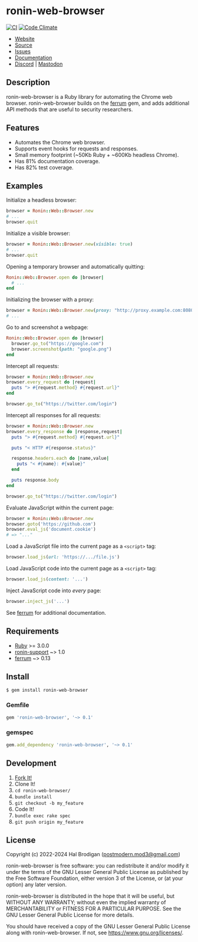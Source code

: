 # ronin-web-browser

[![CI](https://github.com/ronin-rb/ronin-web-browser/actions/workflows/ruby.yml/badge.svg)](https://github.com/ronin-rb/ronin-web-browser/actions/workflows/ruby.yml)
[![Code Climate](https://codeclimate.com/github/ronin-rb/ronin-web-browser.svg)](https://codeclimate.com/github/ronin-rb/ronin-web-browser)

* [Website](https://ronin-rb.dev/)
* [Source](https://github.com/ronin-rb/ronin-web-browser)
* [Issues](https://github.com/ronin-rb/ronin-web-browser/issues)
* [Documentation](https://ronin-rb.dev/docs/ronin-web-browser/frames)
* [Discord](https://discord.gg/6WAb3PsVX9) |
  [Mastodon](https://infosec.exchange/@ronin_rb)

## Description

ronin-web-browser is a Ruby library for automating the Chrome web browser.
ronin-web-browser builds on the [ferrum] gem, and adds additional API methods
that are useful to security researchers.

## Features

* Automates the Chrome web browser.
* Supports event hooks for requests and responses.
* Small memory footprint (~50Kb Ruby + ~600Kb headless Chrome).
* Has 81% documentation coverage.
* Has 82% test coverage.

## Examples

Initialize a headless browser:

```ruby
browser = Ronin::Web::Browser.new
# ...
browser.quit
```

Initialize a visible browser:

```ruby
browser = Ronin::Web::Browser.new(visible: true)
# ...
browser.quit
```

Opening a temporary browser and automatically quitting:

```ruby
Ronin::Web::Browser.open do |browser|
  # ...
end
```

Initializing the browser with a proxy:

```ruby
browser = Ronin::Web::Browser.new(proxy: "http://proxy.example.com:8080")
# ...
```

Go to and screenshot a webpage:

```ruby
Ronin::Web::Browser.open do |browser|
  browser.go_to("https://google.com")
  browser.screenshot(path: "google.png")
end
```

Intercept all requests:

```ruby
browser = Ronin::Web::Browser.new
browser.every_request do |request|
  puts "> #{request.method} #{request.url}"
end

browser.go_to("https://twitter.com/login")
```

Intercept all responses for all requests:

```ruby
browser = Ronin::Web::Browser.new
browser.every_response do |response,request|
  puts "> #{request.method} #{request.url}"

  puts "< HTTP #{response.status}"

  response.headers.each do |name,value|
    puts "< #{name}: #{value}"
  end

  puts response.body
end

browser.go_to("https://twitter.com/login")
```

Evaluate JavaScript within the current page:

```ruby
browser = Ronin::Web::Browser.new
browser.goto('https://github.com')
browser.eval_js('document.cookie')
# => "..."
```

Load a JavaScript file into the current page as a `<script>` tag:

```ruby
browser.load_js(url: 'https://.../file.js')
```

Load JavaScript code into the current page as a `<script>` tag:

```ruby
browser.load_js(content: '...')
```

Inject JavaScript code into *every* page:

```ruby
browser.inject_js('...')
```

See [ferrum] for additional documentation.

## Requirements

* [Ruby] >= 3.0.0
* [ronin-support] ~> 1.0
* [ferrum] ~> 0.13

## Install

```shell
$ gem install ronin-web-browser
```

### Gemfile

```ruby
gem 'ronin-web-browser', '~> 0.1'
```

### gemspec

```ruby
gem.add_dependency 'ronin-web-browser', '~> 0.1'
```

## Development

1. [Fork It!](https://github.com/ronin-rb/ronin-web-browser/fork)
2. Clone It!
3. `cd ronin-web-browser/`
4. `bundle install`
5. `git checkout -b my_feature`
6. Code It!
7. `bundle exec rake spec`
8. `git push origin my_feature`

## License

Copyright (c) 2022-2024 Hal Brodigan (postmodern.mod3@gmail.com)

ronin-web-browser is free software: you can redistribute it and/or modify
it under the terms of the GNU Lesser General Public License as published
by the Free Software Foundation, either version 3 of the License, or
(at your option) any later version.

ronin-web-browser is distributed in the hope that it will be useful,
but WITHOUT ANY WARRANTY; without even the implied warranty of
MERCHANTABILITY or FITNESS FOR A PARTICULAR PURPOSE.  See the
GNU Lesser General Public License for more details.

You should have received a copy of the GNU Lesser General Public License
along with ronin-web-browser.  If not, see <https://www.gnu.org/licenses/>.

[Ruby]: https://www.ruby-lang.org
[ronin-support]: https://github.com/ronin-rb/ronin-support#readme
[ferrum]: https://github.com/rubycdp/ferrum#readme
